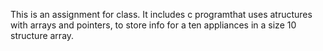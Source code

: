 This is an assignment for class. 
It includes c programthat uses atructures with arrays and pointers,
to store info for a ten appliances in a size 10 structure array. 

